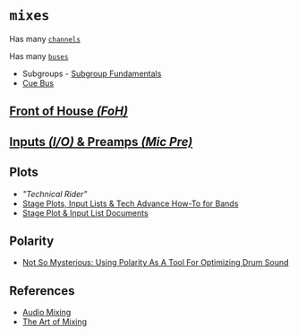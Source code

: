 # `mixes`

Has many [`channels`](../channels)


Has many [`buses`](../buses)

  - Subgroups - [Subgroup Fundamentals](https://www.youtube.com/watch?v=vMp-82LXcaA)
  - [Cue Bus](https://www.youtube.com/watch?v=RUkZJIqMdxA)


## [Front of House _(FoH)_](https://www.youtube.com/watch?v=qqj_aEx3tI4)


## [Inputs _(I/O)_ & Preamps _(Mic Pre)_](https://www.youtube.com/watch?v=VuH3n2BW-4I)


## Plots

  - _"Technical Rider"_
  - [Stage Plots, Input Lists & Tech Advance How-To for Bands](https://www.youtube.com/watch?v=0LhH3AUl5Rs)
  - [Stage Plot & Input List Documents](https://www.youtube.com/watch?v=txOoZ-ycsCs)

## Polarity
  - [Not So Mysterious: Using Polarity As A Tool For Optimizing Drum Sound](https://web.archive.org/web/20160216044545/https://www.prosoundweb.com/article/print/not_so_mysterious_using_polarity_as_another_tool_for_optimizing_drum_sound)

## References

  - [Audio Mixing](https://en.wikipedia.org/wiki/Audio_mixing_(recorded_music))
  - [The Art of Mixing](https://www.youtube.com/watch?v=TEjOdqZFvhY)
